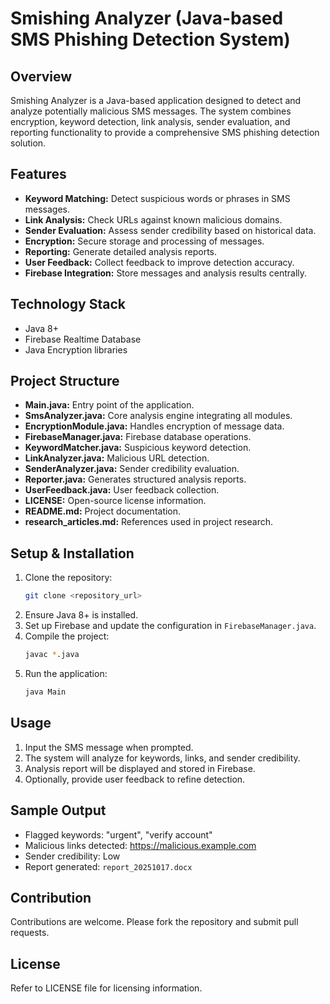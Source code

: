 # Smishing Analyzer (Java-based SMS Phishing Detection System)

## Overview
Smishing Analyzer is a Java-based application designed to detect and analyze potentially malicious SMS messages. The system combines encryption, keyword detection, link analysis, sender evaluation, and reporting functionality to provide a comprehensive SMS phishing detection solution.

## Features
- **Keyword Matching:** Detect suspicious words or phrases in SMS messages.
- **Link Analysis:** Check URLs against known malicious domains.
- **Sender Evaluation:** Assess sender credibility based on historical data.
- **Encryption:** Secure storage and processing of messages.
- **Reporting:** Generate detailed analysis reports.
- **User Feedback:** Collect feedback to improve detection accuracy.
- **Firebase Integration:** Store messages and analysis results centrally.

## Technology Stack
- Java 8+
- Firebase Realtime Database
- Java Encryption libraries

## Project Structure
- **Main.java:** Entry point of the application.
- **SmsAnalyzer.java:** Core analysis engine integrating all modules.
- **EncryptionModule.java:** Handles encryption of message data.
- **FirebaseManager.java:** Firebase database operations.
- **KeywordMatcher.java:** Suspicious keyword detection.
- **LinkAnalyzer.java:** Malicious URL detection.
- **SenderAnalyzer.java:** Sender credibility evaluation.
- **Reporter.java:** Generates structured analysis reports.
- **UserFeedback.java:** User feedback collection.
- **LICENSE:** Open-source license information.
- **README.md:** Project documentation.
- **research_articles.md:** References used in project research.

## Setup & Installation
1. Clone the repository:
   ```bash
   git clone <repository_url>
   ```
2. Ensure Java 8+ is installed.
3. Set up Firebase and update the configuration in `FirebaseManager.java`.
4. Compile the project:
   ```bash
   javac *.java
   ```
5. Run the application:
   ```bash
   java Main
   ```

## Usage
1. Input the SMS message when prompted.
2. The system will analyze for keywords, links, and sender credibility.
3. Analysis report will be displayed and stored in Firebase.
4. Optionally, provide user feedback to refine detection.

## Sample Output
- Flagged keywords: "urgent", "verify account"
- Malicious links detected: https://malicious.example.com
- Sender credibility: Low
- Report generated: `report_20251017.docx`

## Contribution
Contributions are welcome. Please fork the repository and submit pull requests.

## License
Refer to LICENSE file for licensing information.
